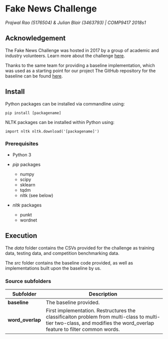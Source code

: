 # Fake News Challenge
_Prajwal Rao (5176504) & Julian Blair (3463793) | COMP9417 2018s1_

## Acknowledgement
The Fake News Challenge was hosted in 2017 by a group of academic and industry volunteers. Learn more about the challenge [here][1].

Thanks to the same team for providing a baseline implementation, which was used as a starting point for our project The GitHub repository for the baseline can be found [here][2]. 

## Install
Python packages can be installed via commandline using:

`pip install [packagename]`

NLTK packages can be installed within Python using:

`import nltk
nltk.download('[packagename]')`

### Prerequisites
* Python 3
* _pip_ packages
   * numpy
   * scipy
   * sklearn
   * tqdm
   * nltk (see below)
* _nltk_ packages
   * punkt
   * wordnet
   
   [1]: http://www.fakenewschallenge.org/ "Fake News Challenge"
   [2]: https://github.com/FakeNewsChallenge/fnc-1-baseline "Baseline FNC implementation"

## Execution
The _data_ folder contains the CSVs provided for the challenge as training data, testing data, and competition benchmarking data.

The _src_ folder contains the baseline code provided, as well as implementations built upon the baseline by us. 

### Source subfolders
| Subfolder        | Description
| ---------------- | -----------
| **baseline**     | The baseline provided.
| **word_overlap** | First implementation. Restructures the classificaiton problem from multi-class to multi-tier two-class, and modifies the word_overlap feature to filter common words.
